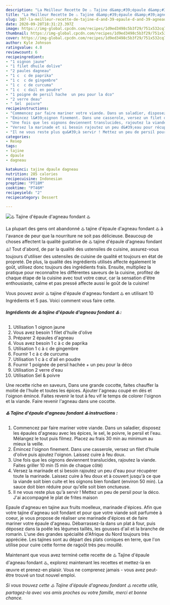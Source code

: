 ```yaml
---
description: "La Meilleur Recette De ♨️ Tajine d&amp;#39;épaule d&amp;#39;agneau fondant ♨️"
title: "La Meilleur Recette De ♨️ Tajine d&amp;#39;épaule d&amp;#39;agneau fondant ♨️"
slug: 307-la-meilleur-recette-de-tajine-d-and-39-epaule-d-and-39-agneau-fondant
date: 2020-09-28T18:31:23.397Z
image: https://img-global.cpcdn.com/recipes/1d9ed3498c5b3f29/751x532cq70/♨️-tajine-depaule-dagneau-fondant-♨️-photo-principale-de-la-recette.jpg
thumbnail: https://img-global.cpcdn.com/recipes/1d9ed3498c5b3f29/751x532cq70/♨️-tajine-depaule-dagneau-fondant-♨️-photo-principale-de-la-recette.jpg
cover: https://img-global.cpcdn.com/recipes/1d9ed3498c5b3f29/751x532cq70/♨️-tajine-depaule-dagneau-fondant-♨️-photo-principale-de-la-recette.jpg
author: Kyle Johnson
ratingvalue: 4.8
reviewcount: 6
recipeingredient:
- "1 oignon jaune"
- "1 filet dhuile dolive"
- "2 paules dagneau"
- "1 c  c de paprika"
- "1 c  c de gingembre"
- "1 c  c de curcuma"
- "1 c  c dail en poudre"
- "1 poigne de persil hache  un peu pour la dco"
- "2 verre deau"
- " Sel  poivre"
recipeinstructions:
- "Commencez par faire mariner votre viande. Dans un saladier, disposez les épaules d&#39;agneau avec les épices, le sel, le poivre, le persil et l&#39;eau. Mélangez le tout puis filmez. Placez au frais 30 min au minimum au mieux la veille."
- "Émincez l&#39;oignon finement. Dans une casserole, versez un filet d&#39;huile d&#39;olive puis ajoutez l&#39;oignon. Laissez cuire à feu doux."
- "Une fois que les oignons deviennent translucides, rajoutez la viande. Faites griller 10 min (5 min de chaque côté)"
- "Versez la marinade et si besoin rajoutez un peu d&#39;eau pour récupérer toute la marinade. Laissez cuire à feu doux et à couvert jusqu&#39;à ce que la viande soit bien cuite et les oignons bien fondant (environ 50 min). La sauce doit bien réduire pour qu&#39;elle soit bien onctueuse."
- "Il ne vous reste plus qu&#39;à servir ! Mettez un peu de persil pour la déco. J&#39;ai accompagné le plat de frites maison"
categories:
- Resep
tags:
- tajine
- dpaule
- dagneau

katakunci: tajine dpaule dagneau 
nutrition: 285 calories
recipecuisine: Indonesian
preptime: "PT18M"
cooktime: "PT46M"
recipeyield: "2"
recipecategory: Dessert

---
```



![♨️ Tajine d&#39;épaule d&#39;agneau fondant ♨️](https://img-global.cpcdn.com/recipes/1d9ed3498c5b3f29/751x532cq70/♨️-tajine-depaule-dagneau-fondant-♨️-photo-principale-de-la-recette.jpg)

La plupart des gens ont abandonné ♨️ tajine d&#39;épaule d&#39;agneau fondant ♨️ à l'avance de peur que la nourriture ne soit pas délicieuse. Beaucoup de choses affectent la qualité gustative de ♨️ tajine d&#39;épaule d&#39;agneau fondant ♨️! Tout d'abord, de par la qualité des ustensiles de cuisine, assurez-vous toujours d'utiliser des ustensiles de cuisine de qualité et toujours en état de propreté. De plus, la qualité des ingrédients utilisés affecte également le goût, utilisez donc toujours des ingrédients frais. Ensuite, multipliez la pratique pour reconnaître les différentes saveurs de la cuisine, profitez de chaque étape de la cuisine avec tout votre cœur, car la sensation d'être enthousiaste, calme et pas pressé affecte aussi le goût de la cuisine!

<!--inarticleads1-->

Vous pouvez avoir ♨️ tajine d&#39;épaule d&#39;agneau fondant ♨️ en utilisant 10 Ingrédients et 5 pas. Voici comment vous faire cette.

##### Ingrédients de ♨️ tajine d&#39;épaule d&#39;agneau fondant ♨️ :

1. Utilisation 1 oignon jaune
1. Vous avez besoin 1 filet d&#39;huile d&#39;olive
1. Préparer 2 épaules d&#39;agneau
1. Vous avez besoin 1 c à c de paprika
1. Utilisation 1 c à c de gingembre
1. Fournir 1 c à c de curcuma
1. Utilisation 1 c à c d&#39;ail en poudre
1. Fournir 1 poignée de persil hachée + un peu pour la déco
1. Utilisation 2 verre d&#39;eau
1. Utilisation  Sel &amp; poivre


Une recette riche en saveurs, Dans une grande cocotte, faites chauffer la moitié de l&#39;huile et toutes les épices. Ajouter l&#39;agneau coupé en dés et l&#39;oignon émincé. Faites revenir le tout à feu vif le temps de colorer l&#39;oignon et la viande. Faire revenir l&#39;agneau dans une cocotte. 

<!--inarticleads2-->

##### ♨️ Tajine d&#39;épaule d&#39;agneau fondant ♨️ instructions :

1. Commencez par faire mariner votre viande. Dans un saladier, disposez les épaules d&#39;agneau avec les épices, le sel, le poivre, le persil et l&#39;eau. Mélangez le tout puis filmez. Placez au frais 30 min au minimum au mieux la veille.
1. Émincez l&#39;oignon finement. Dans une casserole, versez un filet d&#39;huile d&#39;olive puis ajoutez l&#39;oignon. Laissez cuire à feu doux.
1. Une fois que les oignons deviennent translucides, rajoutez la viande. Faites griller 10 min (5 min de chaque côté)
1. Versez la marinade et si besoin rajoutez un peu d&#39;eau pour récupérer toute la marinade. Laissez cuire à feu doux et à couvert jusqu&#39;à ce que la viande soit bien cuite et les oignons bien fondant (environ 50 min). La sauce doit bien réduire pour qu&#39;elle soit bien onctueuse.
1. Il ne vous reste plus qu&#39;à servir ! Mettez un peu de persil pour la déco. J&#39;ai accompagné le plat de frites maison


Epaule d&#39;agneau en tajine aux fruits moelleux, marinade d&#39;épices. Afin que votre tajine d&#39;agneau soit fondant et pour que votre viande soit parfumée à coeur, je vous propose de réaliser une marinade d&#39;épices et de faire mariner votre épaule d&#39;agneau. Débarrassez-la dans un plat à four, puis déposez dans la poêle les légumes taillés, les gousses d&#39;ail et la branche de romarin. L&#39;une des grandes spécialité d&#39;Afrique du Nord toujours très appréciée. Les tajines sont au départ des plats coniques en terre, que l&#39;on utilise pour cuire cette forme de ragoût très peu mouillé. 

<!--inarticleads1-->

<p>
Maintenant que vous avez terminé cette recette de ♨️ Tajine d&#39;épaule d&#39;agneau fondant ♨️, explorez maintenant les recettes et mettez-la en œuvre et prenez-en plaisir. Vous ne comprenez jamais - vous avez peut-être trouvé un tout nouvel emploi.
</p>

<p>
<i>Si vous trouvez cette ♨️ Tajine d&#39;épaule d&#39;agneau fondant ♨️ recette utile, partagez-la avec vos amis proches ou votre famille, merci et bonne chance.</i>
</p>
